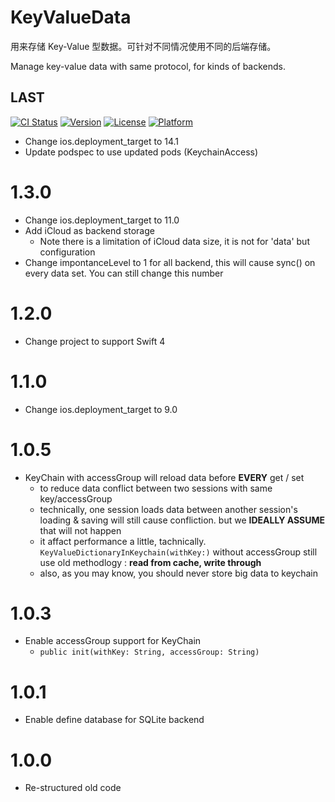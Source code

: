 # KeyValueData
用来存储 Key-Value 型数据。可针对不同情况使用不同的后端存储。

Manage key-value data with same protocol, for kinds of backends.

## LAST
[![CI Status](http://img.shields.io/travis/1Fr3dG/KeyValueData.svg?style=flat)](https://travis-ci.org/1fr3dg/KeyValueData)
[![Version](https://img.shields.io/cocoapods/v/KeyValueData.svg?style=flat)](http://cocoapods.org/pods/KeyValueData)
[![License](https://img.shields.io/cocoapods/l/KeyValueData.svg?style=flat)](http://cocoapods.org/pods/KeyValueData)
[![Platform](https://img.shields.io/cocoapods/p/KeyValueData.svg?style=flat)](http://cocoapods.org/pods/KeyValueData)

* Change ios.deployment_target to 14.1
* Update podspec to use updated pods (KeychainAccess)

# 1.3.0
* Change ios.deployment_target to 11.0
* Add iCloud as backend storage
	* Note there is a limitation of iCloud data size, it is not for 'data' but configuration
* Change impontanceLevel to 1 for all backend, this will cause sync() on every data set. You can still change this number

# 1.2.0
* Change project to support Swift 4

# 1.1.0
* Change ios.deployment_target to 9.0

# 1.0.5
* KeyChain with accessGroup will reload data before **EVERY** get / set
	* to reduce data conflict between two sessions with same key/accessGroup
	* technically, one session loads data between another session's loading & saving will still cause confliction. but we **IDEALLY ASSUME** that will not happen
	* it affact performance a little, tachnically. `KeyValueDictionaryInKeychain(withKey:)` without accessGroup still use old methodlogy : **read from cache, write through**
	* also, as you may know, you should never store big data to keychain

# 1.0.3
* Enable accessGroup support for KeyChain
	* `public init(withKey: String, accessGroup: String)`

# 1.0.1
* Enable define database for SQLite backend

# 1.0.0
* Re-structured old code